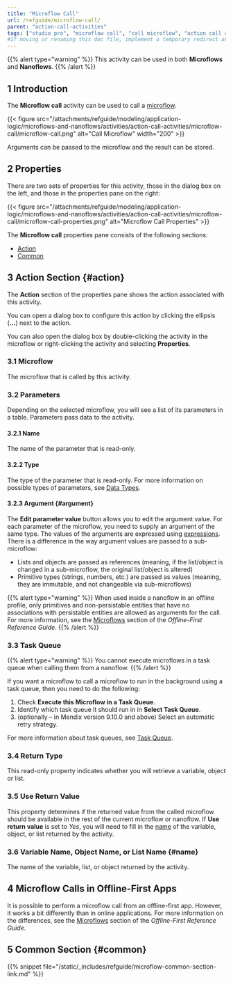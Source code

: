 ```yaml
---
title: "Microflow Call"
url: /refguide/microflow-call/
parent: "action-call-activities"
tags: ["studio pro", "microflow call", "call microflow", "action call activities"]
#If moving or renaming this doc file, implement a temporary redirect and let the respective team know they should update the URL in the product. See Mapping to Products for more details.
---
```


{{% alert type="warning" %}}
This activity can be used in both **Microflows** and **Nanoflows**.
{{% /alert %}}

## 1 Introduction

The **Microflow call** activity can be used to call a [microflow](/refguide/microflows/). 

{{< figure src="/attachments/refguide/modeling/application-logic/microflows-and-nanoflows/activities/action-call-activities/microflow-call/microflow-call.png" alt="Call Microflow"   width="200"  >}}

Arguments can be passed to the microflow and the result can be stored.

## 2 Properties

There are two sets of properties for this activity, those in the dialog box on the left, and those in the properties pane on the right:

{{< figure src="/attachments/refguide/modeling/application-logic/microflows-and-nanoflows/activities/action-call-activities/microflow-call/microflow-call-properties.png" alt="Microflow Call Properties" >}}

The **Microflow call** properties pane consists of the following sections:

* [Action](#action)
* [Common](#common)

## 3 Action Section {#action}

The **Action** section of the properties pane shows the action associated with this activity.

You can open a dialog box to configure this action by clicking the ellipsis (**…**) next to the action.

You can also open the dialog box by double-clicking the activity in the microflow or right-clicking the activity and selecting **Properties**.

### 3.1 Microflow

The microflow that is called by this activity. 

### 3.2 Parameters

Depending on the selected microflow, you will see a list of its parameters in a table. Parameters pass data to the activity. 

#### 3.2.1 Name

The name of the parameter that is read-only.

#### 3.2.2 Type

The type of the parameter that is read-only. For more information on possible types of parameters, see [Data Types](/refguide/data-types/). 

#### 3.2.3 Argument {#argument}

The **Edit parameter value** button allows you to edit the argument value. For each parameter of the microflow, you need to supply an argument of the same type. The values of the arguments are expressed using [expressions](/refguide/expressions/). There is a difference in the way argument values are passed to a sub-microflow:

  * Lists and objects are passed as references (meaning, if the list/object is changed in a sub-microflow, the original list/object is altered)
  * Primitive types (strings, numbers, etc.) are passed as values (meaning, they are immutable, and not changeable via sub-microflows)

{{% alert type="warning" %}}
When used inside a nanoflow in an offline profile, only primitives and non-persistable entities that have no associations with persistable entities are allowed as arguments for the call. For more information, see the [Microflows](/refguide/offline-first/#microflows) section of the *Offline-First Reference Guide*.
{{% /alert %}}

### 3.3 Task Queue

{{% alert type="warning" %}}
You cannot execute microflows in a task queue when calling them from a nanoflow.
{{% /alert %}}

If you want a microflow to call a microflow to run in the background using a task queue, then you need to do the following:

1. Check **Execute this Microflow in a Task Queue**.
2. Identify which task queue it should run in in **Select Task Queue**.
3. (optionally – in Mendix version 9.10.0 and above) Select an automatic retry strategy.

For more information about task queues, see [Task Queue](/refguide/task-queue/).

### 3.4 Return Type

This read-only property indicates whether you will retrieve a variable, object or list. 

### 3.5 Use Return Value

This property determines if the returned value from the called microflow should be available in the rest of the current microflow or nanoflow. If **Use return value** is set to *Yes*, you will need to fill in the [name](#name) of the variable, object, or list returned by the activity.

### 3.6 Variable Name, Object Name, or List Name {#name}

The name of the variable, list, or object returned by the activity.

## 4 Microflow Calls in Offline-First Apps

It is possible to perform a microflow call from an offline-first app. However, it works a bit differently than in online applications. For more information on the differences, see the [Microflows](/refguide/offline-first/#microflows) section of the *Offline-First Reference Guide*. 

## 5 Common Section {#common}

{{% snippet file="/static/_includes/refguide/microflow-common-section-link.md" %}}
